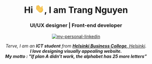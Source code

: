 
<h1 align="center">Hi <img src="https://raw.githubusercontent.com/ABSphreak/ABSphreak/master/gifs/Hi.gif" width="30px">, I am Trang Nguyen </h1>
<h3 align="center">UI/UX designer | Front-end developer </h3>
<p align="center">
<a href="https://www.linkedin.com/in/trangnguyen2206/" target="blank"><img align="center" src="https://www.flaticon.com/free-icon/linkedin_174857" alt="my-personal-linkedin" height="30" width="30" /></a>  
</p>
</p>

<p align="center">
  <em>
    Terve, I am an <b>ICT student</b> from <a href="https://www.bc.fi/"> <b>Helsinki Business College</b>, Helsinki</a>. <br>
    <b>I love designing visually appealing website.</b> 
  <br>
  <b><i align="center">My motto : "If plan A didn't work, the alphabet has 25 more letters”</i></b>
</p>


